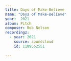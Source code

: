 ```yaml
---
title: Days of Make-Believe
name: "Days of Make-Believe"
year:  2021
album: Pitch
composer: Rob Nelson
recordingz:
  - year: 2021
    source: soundcloud
    id: 1189562551
 
---
```



